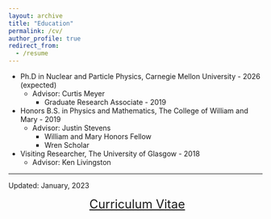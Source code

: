 ```yaml
---
layout: archive
title: "Education"
permalink: /cv/
author_profile: true
redirect_from:
  - /resume
---
```


* Ph.D in Nuclear and Particle Physics, Carnegie Mellon University - 2026 (expected)  
  * Advisor: Curtis Meyer  
    * Graduate Research Associate - 2019
* Honors B.S. in Physics and Mathematics, The College of William and Mary - 2019  
  * Advisor: Justin Stevens  
    * William and Mary Honors Fellow  
    * Wren Scholar 
* Visiting Researcher, The University of Glasgow - 2018
  * Advisor: Ken Livingston
<hr>
Updated: January, 2023  

<p align="center">
  <font size="5">
  <a href="http://zabaldwin.github.io/files/ZacharyBaldwin_CV_Jan2023.pdf">Curriculum Vitae</a>
  </font>
</p>




